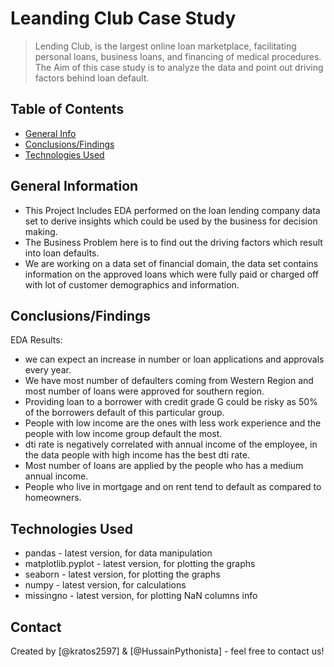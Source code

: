 # Leanding Club Case Study
> Lending Club, is the largest online loan marketplace, facilitating personal loans, business loans, and financing of medical procedures.
> The Aim of this case study is to analyze the data and point out driving factors behind loan default.


## Table of Contents
* [General Info](#general-information)
* [Conclusions/Findings](#conclusions/findings)
* [Technologies Used](#technologies-used)

<!-- You can include any other section that is pertinent to your problem -->

## General Information
- This Project Includes EDA performed on the loan lending company data set to derive insights which could be used by the business for decision making.
- The Business Problem here is to find out the driving factors which result into loan defaults.
- We are working on a data set of financial domain, the data set contains information on the approved loans which were fully paid or charged off with lot of customer demographics and information.

<!-- You don't have to answer all the questions - just the ones relevant to your project. -->

## Conclusions/Findings
EDA Results:
- we can expect an increase in number or loan applications and approvals every year.
- We have most number of defaulters coming from Western Region and most number of loans were approved for southern region.
- Providing loan to a borrower with credit grade G could be risky as 50% of the borrowers default of this particular group.
- People with low income are the ones with less work experience and the people with low income group default the most.
- dti rate is negatively correlated with annual income of the employee, in the data people with high income has the best dti rate.
- Most number of loans are applied by the people who has a medium annual income.
- People who live in mortgage and on rent tend to default as compared to homeowners.

<!-- You don't have to answer all the questions - just the ones relevant to your project. -->


## Technologies Used
- pandas - latest version, for data manipulation
- matplotlib.pyplot - latest version, for plotting the graphs
- seaborn - latest version, for plotting the graphs
- numpy - latest version, for calculations
- missingno - latest version, for plotting NaN columns info

<!-- As the libraries versions keep on changing, it is recommended to mention the version of library used in this project -->

## Contact
Created by [@kratos2597] & [@HussainPythonista] - feel free to contact us!



<!-- Optional -->
<!-- ## License -->
<!-- This project is open source and available under the [... License](). -->

<!-- You don't have to include all sections - just the one's relevant to your project -->
